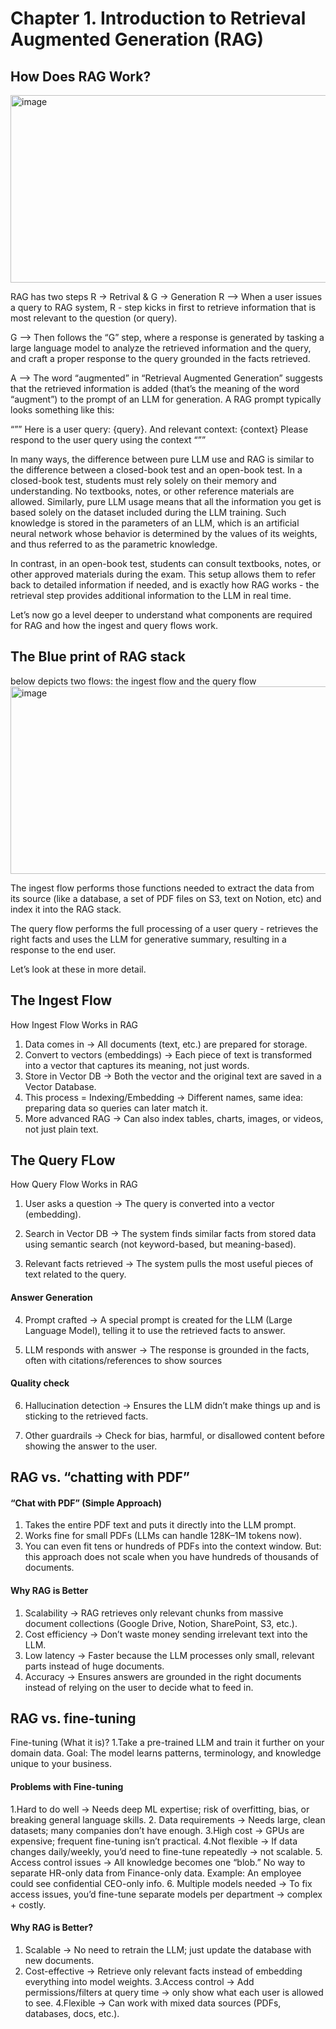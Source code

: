 # Chapter 1. Introduction to Retrieval Augmented Generation (RAG)

## How Does RAG Work?
<img width="750" height="300" alt="image" src="https://github.com/user-attachments/assets/43c72e05-b3d4-418a-8ac6-b38bbd5e0e82" />

RAG has two steps R -> Retrival & G -> Generation 
R -->  When a user issues a query to RAG system, R - step kicks in first to retrieve information that is most relevant to the question (or query).

G --> Then follows the “G” step, where a response is generated by tasking a large language model to analyze the retrieved information and the query, and craft a proper response to the query grounded in the facts retrieved.

A --> The word “augmented” in “Retrieval Augmented Generation” suggests that the retrieved information is added (that’s the meaning of the word “augment”) to the prompt of an LLM for generation. A RAG prompt typically looks something like this:

“””
Here is a user query: {query}.
And relevant context:
{context}
Please respond to the user query using the context
“””


In many ways, the difference between pure LLM use and RAG is similar to the difference between a closed-book test and an open-book test. In a closed-book test, students must rely solely on their memory and understanding. No textbooks, notes, or other reference materials are allowed. Similarly, pure LLM usage means that all the information you get is based solely on the dataset included during the LLM training. Such knowledge is stored in the parameters of an LLM, which is an artificial neural network whose behavior is determined by the values of its weights, and thus referred to as the parametric knowledge.

In contrast, in an open-book test, students can consult textbooks, notes, or other approved materials during the exam. This setup allows them to refer back to detailed information if needed, and is exactly how RAG works - the retrieval step provides additional information to the LLM in real time.

 Let’s now go a level deeper to understand what components are required for RAG and how the ingest and query flows work.
 
## The Blue print of RAG stack 

below depicts two flows: the ingest flow and the query flow
<img width="750" height="300" alt="image" src="https://github.com/user-attachments/assets/206db16f-eb55-495e-a34d-c9459712feea" />

The ingest flow performs those functions needed to extract the data from its source (like a database, a set of PDF files on S3, text on Notion, etc) and index it into the RAG stack.

The query flow performs the full processing of a user query - retrieves the right facts and uses the LLM for generative summary, resulting in a response to the end user.

Let’s look at these in more detail.

## The Ingest Flow

How Ingest Flow Works in RAG

1. Data comes in → All documents (text, etc.) are prepared for storage.
2. Convert to vectors (embeddings) → Each piece of text is transformed into a vector that captures its meaning, not just words.
3. Store in Vector DB → Both the vector and the original text are saved in a Vector Database.
4. This process = Indexing/Embedding → Different names, same idea: preparing data so queries can later match it.
5. More advanced RAG → Can also index tables, charts, images, or videos, not just plain text.
   
## The Query FLow
How Query Flow Works in RAG

1. User asks a question → The query is converted into a vector (embedding).

2. Search in Vector DB → The system finds similar facts from stored data using semantic search (not keyword-based, but meaning-based).

3. Relevant facts retrieved → The system pulls the most useful pieces of text related to the query.

#### Answer Generation
4. Prompt crafted → A special prompt is created for the LLM (Large Language Model), telling it to use the retrieved facts to answer.

5. LLM responds with answer → The response is grounded in the facts, often with citations/references to show sources
#### Quality check
6. Hallucination detection → Ensures the LLM didn’t make things up and is sticking to the retrieved facts.

7. Other guardrails → Check for bias, harmful, or disallowed content before showing the answer to the user.

## RAG vs. “chatting with PDF”

#### “Chat with PDF” (Simple Approach)
1. Takes the entire PDF text and puts it directly into the LLM prompt.
2. Works fine for small PDFs (LLMs can handle 128K–1M tokens now).
3. You can even fit tens or hundreds of PDFs into the context window.
But: this approach does not scale when you have hundreds of thousands of documents.

#### Why RAG is Better
1. Scalability → RAG retrieves only relevant chunks from massive document collections (Google Drive, Notion, SharePoint, S3, etc.).
2. Cost efficiency → Don’t waste money sending irrelevant text into the LLM.
3. Low latency → Faster because the LLM processes only small, relevant parts instead of huge documents.
4. Accuracy → Ensures answers are grounded in the right documents instead of relying on the user to decide what to feed in.

## RAG vs. fine-tuning
Fine-tuning (What it is)? 
1.Take a pre-trained LLM and train it further on your domain data.
Goal: The model learns patterns, terminology, and knowledge unique to your business.

#### Problems with Fine-tuning
1.Hard to do well → Needs deep ML expertise; risk of overfitting, bias, or breaking general language skills.
2. Data requirements → Needs large, clean datasets; many companies don’t have enough.
3.High cost → GPUs are expensive; frequent fine-tuning isn’t practical.
4.Not flexible → If data changes daily/weekly, you’d need to fine-tune repeatedly → not scalable.
5. Access control issues → All knowledge becomes one “blob.” No way to separate HR-only data from Finance-only data.
     Example: An employee could see confidential CEO-only info.
6. Multiple models needed → To fix access issues, you’d fine-tune separate models per department → complex + costly.

#### Why RAG is Better? 

1. Scalable → No need to retrain the LLM; just update the database with new documents.
2. Cost-effective → Retrieve only relevant facts instead of embedding everything into model weights.
3.Access control → Add permissions/filters at query time → only show what each user is allowed to see.
4.Flexible → Can work with mixed data sources (PDFs, databases, docs, etc.).
